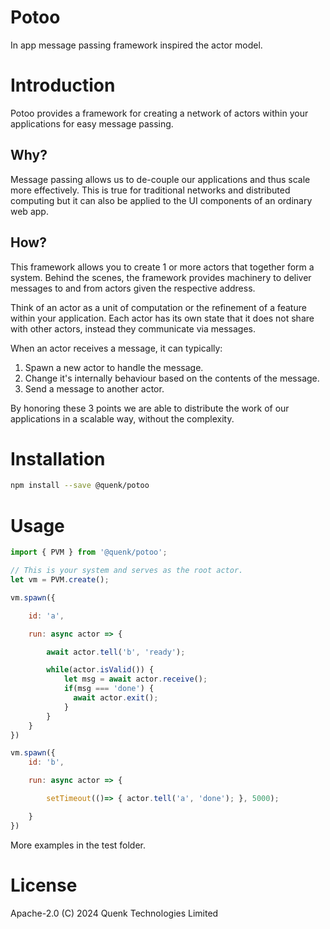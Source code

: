 Potoo
=====

In app message passing framework inspired the actor model.

# Introduction

Potoo provides a framework for creating a network of actors within your 
applications for easy message passing.

## Why?

Message passing allows us to de-couple our applications and thus scale more
effectively. This is true for traditional networks and distributed computing
but it can also be applied to the UI components of an ordinary web app.

## How?

This framework allows you to create 1 or more actors that together form a system.
Behind the scenes, the framework provides machinery to deliver messages to and
from actors given the respective address.

Think of an actor as a unit of computation or the refinement of a feature within
your application. Each actor has its own state that it does not share with other
actors, instead they communicate via messages.

When an actor receives a message, it can typically:
1. Spawn a new actor to handle the message.
2. Change it's internally behaviour based on the contents of the message.
3. Send a message to another actor.

By honoring these 3 points we are able to distribute the work of our applications
in a scalable way, without the complexity.

# Installation

```sh 
npm install --save @quenk/potoo
```

# Usage

```js
import { PVM } from '@quenk/potoo';

// This is your system and serves as the root actor.
let vm = PVM.create();

vm.spawn({

    id: 'a', 

    run: async actor => {

        await actor.tell('b', 'ready');

        while(actor.isValid()) {
            let msg = await actor.receive();
            if(msg === 'done') {
              await actor.exit();
            }
        }
    }
})

vm.spawn({
    id: 'b',

    run: async actor => {

        setTimeout(()=> { actor.tell('a', 'done'); }, 5000);

    }
})


```

More examples in the test folder.


# License

Apache-2.0 (C) 2024 Quenk Technologies Limited
